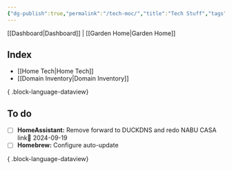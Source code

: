 ```yaml
---
{"dg-publish":true,"permalink":"/tech-moc/","title":"Tech Stuff","tags":["home"],"created":"2024-09-18T08:08:03.369-07:00","updated":"2024-09-19T09:04:07.937-07:00"}
---
```


[[Dashboard\|Dashboard]] | [[Garden Home\|Garden Home]]
## Index

- [[Home Tech\|Home Tech]]
- [[Domain Inventory\|Domain Inventory]]

{ .block-language-dataview}

## To do

- [ ] **HomeAssistant:** Remove forward to DUCKDNS and redo NABU CASA link📅 2024-09-19
- [ ] **Homebrew:** Configure auto-update

{ .block-language-dataview}
